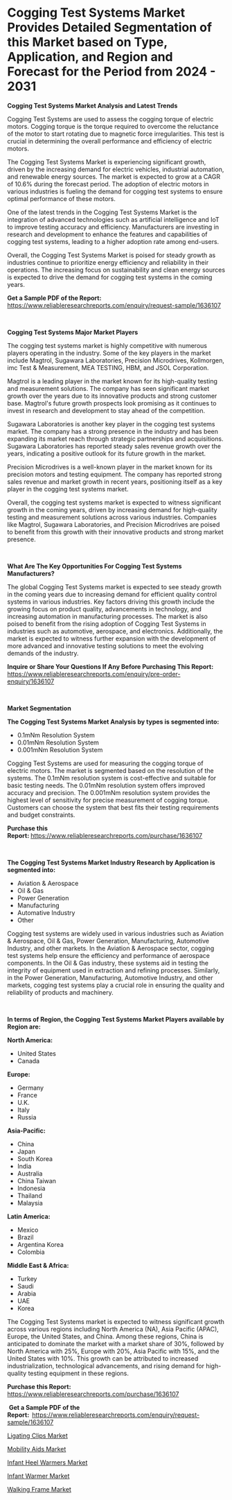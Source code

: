 <p><h1>Cogging Test Systems Market Provides Detailed Segmentation of this Market based on Type, Application, and Region and Forecast for the Period from 2024 - 2031</h1></p><p><strong>Cogging Test Systems Market Analysis and Latest Trends</strong></p>
<p><p>Cogging Test Systems are used to assess the cogging torque of electric motors. Cogging torque is the torque required to overcome the reluctance of the motor to start rotating due to magnetic force irregularities. This test is crucial in determining the overall performance and efficiency of electric motors.</p><p>The Cogging Test Systems Market is experiencing significant growth, driven by the increasing demand for electric vehicles, industrial automation, and renewable energy sources. The market is expected to grow at a CAGR of 10.6% during the forecast period. The adoption of electric motors in various industries is fueling the demand for cogging test systems to ensure optimal performance of these motors.</p><p>One of the latest trends in the Cogging Test Systems Market is the integration of advanced technologies such as artificial intelligence and IoT to improve testing accuracy and efficiency. Manufacturers are investing in research and development to enhance the features and capabilities of cogging test systems, leading to a higher adoption rate among end-users.</p><p>Overall, the Cogging Test Systems Market is poised for steady growth as industries continue to prioritize energy efficiency and reliability in their operations. The increasing focus on sustainability and clean energy sources is expected to drive the demand for cogging test systems in the coming years.</p></p>
<p><strong>Get a Sample PDF of the Report:&nbsp;</strong> <a href="https://www.reliableresearchreports.com/enquiry/request-sample/1636107">https://www.reliableresearchreports.com/enquiry/request-sample/1636107</a></p>
<p>&nbsp;</p>
<p><strong>Cogging Test Systems Major Market Players</strong></p>
<p><p>The cogging test systems market is highly competitive with numerous players operating in the industry. Some of the key players in the market include Magtrol, Sugawara Laboratories, Precision Microdrives, Kollmorgen, imc Test & Measurement, MEA TESTING, HBM, and JSOL Corporation.</p><p>Magtrol is a leading player in the market known for its high-quality testing and measurement solutions. The company has seen significant market growth over the years due to its innovative products and strong customer base. Magtrol's future growth prospects look promising as it continues to invest in research and development to stay ahead of the competition.</p><p>Sugawara Laboratories is another key player in the cogging test systems market. The company has a strong presence in the industry and has been expanding its market reach through strategic partnerships and acquisitions. Sugawara Laboratories has reported steady sales revenue growth over the years, indicating a positive outlook for its future growth in the market.</p><p>Precision Microdrives is a well-known player in the market known for its precision motors and testing equipment. The company has reported strong sales revenue and market growth in recent years, positioning itself as a key player in the cogging test systems market.</p><p>Overall, the cogging test systems market is expected to witness significant growth in the coming years, driven by increasing demand for high-quality testing and measurement solutions across various industries. Companies like Magtrol, Sugawara Laboratories, and Precision Microdrives are poised to benefit from this growth with their innovative products and strong market presence.</p></p>
<p>&nbsp;</p>
<p><strong>What Are The Key Opportunities For Cogging Test Systems Manufacturers?</strong></p>
<p><p>The global Cogging Test Systems market is expected to see steady growth in the coming years due to increasing demand for efficient quality control systems in various industries. Key factors driving this growth include the growing focus on product quality, advancements in technology, and increasing automation in manufacturing processes. The market is also poised to benefit from the rising adoption of Cogging Test Systems in industries such as automotive, aerospace, and electronics. Additionally, the market is expected to witness further expansion with the development of more advanced and innovative testing solutions to meet the evolving demands of the industry.</p></p>
<p><strong>Inquire or Share Your Questions If Any Before Purchasing This Report:</strong> <a href="https://www.reliableresearchreports.com/enquiry/pre-order-enquiry/1636107">https://www.reliableresearchreports.com/enquiry/pre-order-enquiry/1636107</a></p>
<p>&nbsp;</p>
<p><strong>Market Segmentation</strong></p>
<p><strong>The Cogging Test Systems Market Analysis by types is segmented into:</strong></p>
<p><ul><li>0.1mNm Resolution System</li><li>0.01mNm Resolution System</li><li>0.001mNm Resolution System</li></ul></p>
<p><p>Cogging Test Systems are used for measuring the cogging torque of electric motors. The market is segmented based on the resolution of the systems. The 0.1mNm resolution system is cost-effective and suitable for basic testing needs. The 0.01mNm resolution system offers improved accuracy and precision. The 0.001mNm resolution system provides the highest level of sensitivity for precise measurement of cogging torque. Customers can choose the system that best fits their testing requirements and budget constraints.</p></p>
<p><strong>Purchase this Report:&nbsp;</strong><a href="https://www.reliableresearchreports.com/purchase/1636107">https://www.reliableresearchreports.com/purchase/1636107</a></p>
<p>&nbsp;</p>
<p><strong>The Cogging Test Systems Market Industry Research by Application is segmented into:</strong></p>
<p><ul><li>Aviation & Aerospace</li><li>Oil & Gas</li><li>Power Generation</li><li>Manufacturing</li><li>Automative Industry</li><li>Other</li></ul></p>
<p><p>Cogging test systems are widely used in various industries such as Aviation & Aerospace, Oil & Gas, Power Generation, Manufacturing, Automotive Industry, and other markets. In the Aviation & Aerospace sector, cogging test systems help ensure the efficiency and performance of aerospace components. In the Oil & Gas industry, these systems aid in testing the integrity of equipment used in extraction and refining processes. Similarly, in the Power Generation, Manufacturing, Automotive Industry, and other markets, cogging test systems play a crucial role in ensuring the quality and reliability of products and machinery.</p></p>
<p>&nbsp;</p>
<p><strong>In terms of Region, the Cogging Test Systems Market Players available by Region are:</strong></p>
<p>
    <p> <strong> North America: </strong>
        <ul>
            <li>United States</li>
            <li>Canada</li>
        </ul>
        </p> 
    <p> <strong> Europe: </strong>
        <ul>
            <li>Germany</li>
            <li>France</li>
            <li>U.K.</li>
            <li>Italy</li>
            <li>Russia</li>
        </ul>
        </p> 
    <p> <strong> Asia-Pacific: </strong>
        <ul>
            <li>China</li>
            <li>Japan</li>
            <li>South Korea</li>
            <li>India</li>
            <li>Australia</li>
            <li>China Taiwan</li>
            <li>Indonesia</li>
            <li>Thailand</li>
            <li>Malaysia</li>
        </ul>
        </p> 
    <p> <strong> Latin America: </strong>
        <ul>
            <li>Mexico</li>
            <li>Brazil</li>
            <li>Argentina Korea</li>
            <li>Colombia</li>
        </ul>
        </p> 
    <p> <strong> Middle East & Africa: </strong>
        <ul>
            <li>Turkey</li>
            <li>Saudi</li>
            <li>Arabia</li>
            <li>UAE</li>
            <li>Korea</li>
        </ul>
    </p>
    </p>
<p><p>The Cogging Test Systems market is expected to witness significant growth across various regions including North America (NA), Asia Pacific (APAC), Europe, the United States, and China. Among these regions, China is anticipated to dominate the market with a market share of 30%, followed by North America with 25%, Europe with 20%, Asia Pacific with 15%, and the United States with 10%. This growth can be attributed to increased industrialization, technological advancements, and rising demand for high-quality testing equipment in these regions.</p></p>
<p><strong>Purchase this Report: </strong><a href="https://www.reliableresearchreports.com/purchase/1636107">https://www.reliableresearchreports.com/purchase/1636107</a></p>
<p>&nbsp;<strong>Get a Sample PDF of the Report:&nbsp;&nbsp;</strong><a href="https://www.reliableresearchreports.com/enquiry/request-sample/1636107">https://www.reliableresearchreports.com/enquiry/request-sample/1636107</a></p>
<p><strong></strong></p>
<p><p><a href="https://medium.com/@benjaminrice16/ligating-clips-market-outlook-industry-overview-and-forecast-2024-to-2031-2fc78b85cceb">Ligating Clips Market</a></p><p><a href="https://medium.com/@josephbogan19/mobility-aids-market-research-report-its-history-and-forecast-2024-to-2031-4cbdacd3f1c1">Mobility Aids Market</a></p><p><a href="https://medium.com/@benjaminrice16/infant-heel-warmers-market-insights-into-market-cagr-market-trends-and-growth-strategies-3dc1d1c2efa7">Infant Heel Warmers Market</a></p><p><a href="https://medium.com/@benjaminrice16/infant-warmer-market-exploring-market-share-market-trends-and-future-growth-7c26093fabdd">Infant Warmer Market</a></p><p><a href="https://medium.com/@benjaminrice16/walking-frame-nbsp-market-focuses-on-market-share-size-and-projected-forecast-till-2031-49981c4f6560">Walking Frame Market</a></p></p>